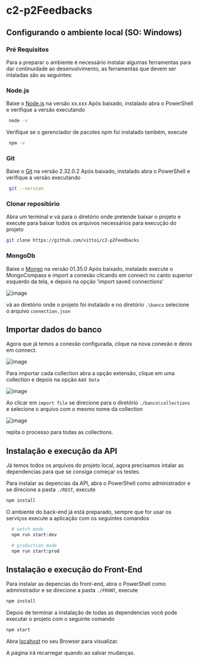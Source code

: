 # c2-p2Feedbacks

## Configurando o ambiente local (SO: Windows)
  ### Pré Requisitos
   Para a preparar o ambiente é necessário instalar algumas ferramentas para dar continuidade ao desenvolvimento, as ferramentas que devem ser intaladas são as seguintes:
   
   ### Node.js
   Baixe o [Node.js](https://nodejs.org/en/download/) na versão xx.xxx
   Após baixado, instalado abra o PowerShell e verifique a versão executando
   
   ```bash
    node -v 
   ```   
   
   Verifique se o gerenciador de pacotes npm foi instalado também, execute
   ```bash
    npm -v 
   ```  
   
   ### Git 
   Baixe o [Git](https://www.npackd.org/p/git64/2.32.0.2) na versão 2.32.0.2
   Após baixado, instalado abra o PowerShell e verifique a versão executando
   
   ```bash
    git --version 
   ```   
   
  ### Clonar repositório 
  Abra um terminal e vá para o diretório onde pretende baixar o projeto e execute para baixar todos os arquivos necessários para execução do projeto
  ```bash
  git clone https://github.com/vittoi/c2-p2Feedbacks
  ```
  
   ### MongoDb 
   Baixe o [Mongo](https://www.mongodb.com/try/download/compass) na versão 01.35.0
   Após baixado, instalado execute o MongoCompass e import a conexão clicando em connect no canto superior esquerdo da tela, e depois na opção 'import saved connections'
   
![image](https://user-images.githubusercontent.com/42901778/214258611-f5e9d36d-40fc-4e23-967a-d65ae2cceeab.png)

  vá ao diretório onde o projeto foi instalado e no diretório `.\banco` selecione o arquivo `connection.json`
  
  ## Importar dados do banco
  Agora que já temos a conexão configurada, clique na nova conexão e deois em connect.
  
  ![image](https://user-images.githubusercontent.com/42901778/214261517-b075ccde-1f9b-467a-8342-84d0b08f04d9.png)

  Para importar cada collection abra a opção extensão, clique em uma collection e depois na opção `Add Data`
  
  ![image](https://user-images.githubusercontent.com/42901778/214262158-8de69fd8-6e35-4f7d-9909-444991a62c6b.png)

  Ao clicar em `import file` se direcione para o diretório `./banco\collections` e selecione o arquivo com o mesmo nome da collection
  
  ![image](https://user-images.githubusercontent.com/42901778/214262942-3d4659fe-3a17-4cf1-a5d4-b3d774b99895.png)

  repita o processo para todas as collections.
  
 ## Instalação e execução da API
 Já temos todos os arquivos do projeto local, agora precisamos intalar as dependencias para que se consiga começar os testes.
 
 Para instalar as depencias da API, abra o PowerShell como administrador e se direcione a pasta `./REST`, execute
  
  ```bash
  npm install
  ```
  
  O ambiente do back-end já está preparado, sempre que for usar os serviços execute a aplicação com os seguintes comandos
  ```bash
    # watch mode
    npm run start:dev

    # production mode
    npm run start:prod
  ```
 ## Instalação e execução do Front-End
 Para instalar as depencias do front-end, abra o PowerShell como administrador e se direcione a pasta `./FRONT`, execute
  ```bash
  npm install
  ```
  Depois de terminar a instalação de todas as dependencias você pode executar o projeto com o seguinte comando
  ```bash
  npm start
  ```

  Abra [locahost](http://localhost:3000) no seu Browser para visualizar.

  A página irá recarregar quando ao salvar mudanças.

